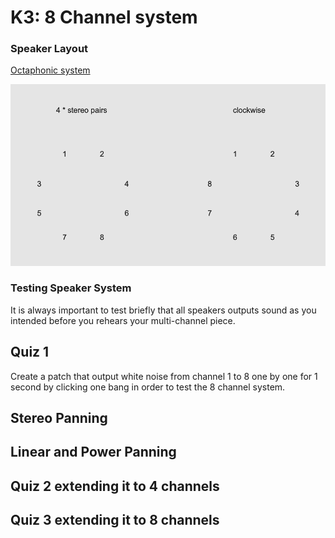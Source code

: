 # K3: 8 Channel system

### Speaker Layout

[Octaphonic system](https://en.wikipedia.org/wiki/Octophonic_sound)

![](K3/png/octaphonic.png)

### Testing Speaker System
It is always important to test briefly that all speakers outputs sound as you intended before you rehears your multi-channel piece.

## Quiz 1
Create a patch that output white noise from channel 1 to 8 one by one for 1 second by clicking one bang in order to test the 8 channel system.

## Stereo Panning


## Linear and Power Panning



## Quiz 2 extending it to 4 channels



## Quiz 3 extending it to 8 channels
